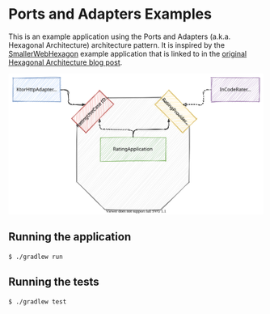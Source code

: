 # Ports and Adapters Examples

This is an example application using the Ports and Adapters (a.k.a. Hexagonal
Architecture) architecture pattern. It is inspired by the
[SmallerWebHexagon](https://github.com/totheralistair/SmallerWebHexagon)
example application that is linked to in the [original Hexagonal Architecture
blog post](https://alistair.cockburn.us/hexagonal-architecture/).

![Ports and Adapters style diagram of the Rater Application](./docs/rating-ports-and-adapters.svg)

## Running the application

```sh
$ ./gradlew run
```

## Running the tests

```sh
$ ./gradlew test
```
